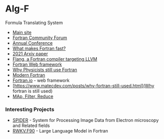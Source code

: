 # Alg-F
Formula Translating System
 
 
+ [Main site](https://fortran-lang.org/ )
+ [Fortran Community Forum](https://fortran-lang.discourse.group/)
+ [Annual Conference](https://tcevents.chem.uzh.ch/event/14/)
+ [What makes Fortran fast?](https://scicomp.stackexchange.com/questions/203/what-makes-fortran-fast)
+ [2021 Arxiv paper](https://arxiv.org/abs/2109.07382)
+ [Flang, a Fortran compiler targeting LLVM](https://github.com/flang-compiler/flang)
+ [Fortran Web framework](https://github.com/mapmeld/fortran-machine)
+ [Why Physicists still use Fortran](http://www.moreisdifferent.com/2015/07/16/why-physicsts-still-use-fortran/)
+ [Modern Fortran](https://www.tacc.utexas.edu/documents/13601/162125/fortran_class.pdf)
+ [Fortran.io](https://fortran.io/) - web framework
+ [https://www.matecdev.com/posts/why-fortran-still-used.html](Why fortran is still used)
+ [MAp, Filter, Reduce](https://milancurcic.com/2019/05/22/map-filter-reduce-in-fortran-2018.html)



### Interesting Projects

+ [SPIDER](https://github.com/spider-em/SPIDER) - System for Processing Image Data from Electron microscopy and Related fields
+ [RWKV.F90](https://github.com/FortAI-Hub/rwkv.f90) - Large Language Model in Fortran

